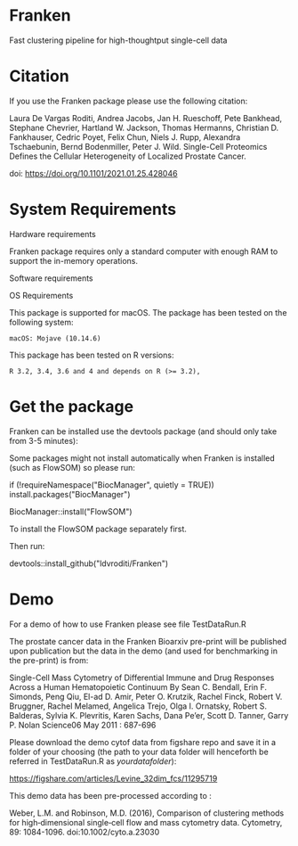 # Franken

Fast clustering pipeline for high-thoughtput single-cell data

# Citation

If you use the Franken package please use the following citation:

Laura De Vargas Roditi, Andrea Jacobs, Jan H. Rueschoff, Pete Bankhead, Stephane Chevrier, Hartland W. Jackson, Thomas Hermanns, Christian D. Fankhauser, Cedric Poyet, Felix Chun, Niels J. Rupp, Alexandra Tschaebunin, Bernd Bodenmiller, Peter J. Wild. Single-Cell Proteomics Defines the Cellular Heterogeneity of Localized Prostate Cancer.


doi: https://doi.org/10.1101/2021.01.25.428046

# System Requirements

Hardware requirements

Franken package requires only a standard computer with enough RAM to support the in-memory operations.

Software requirements

OS Requirements

This package is supported for macOS. The package has been tested on the following system:

    macOS: Mojave (10.14.6)

This package has been tested on R versions:

	R 3.2, 3.4, 3.6 and 4 and depends on R (>= 3.2),

# Get the package

Franken can be installed use the devtools package (and should only take from 3-5 minutes):

Some packages might not install automatically when Franken is installed (such as FlowSOM) so please run:

if (!requireNamespace("BiocManager", quietly = TRUE))
    install.packages("BiocManager")

BiocManager::install("FlowSOM")

To install the FlowSOM package separately first. 

Then run: 

devtools::install_github("ldvroditi/Franken") 


# Demo

For a demo of how to use Franken please see file TestDataRun.R

The prostate cancer data in the Franken Bioarxiv pre-print will be published upon publication but the data in the demo (and used for benchmarking in the pre-print) is from:

Single-Cell Mass Cytometry of Differential Immune and Drug Responses Across a Human Hematopoietic Continuum
By Sean C. Bendall, Erin F. Simonds, Peng Qiu, El-ad D. Amir, Peter O. Krutzik, Rachel Finck, Robert V. Bruggner, Rachel Melamed, Angelica Trejo, Olga I. Ornatsky, Robert S. Balderas, Sylvia K. Plevritis, Karen Sachs, Dana Pe’er, Scott D. Tanner, Garry P. Nolan
Science06 May 2011 : 687-696 

Please download the demo cytof data from figshare repo and save it in a folder of your choosing (the path to your data folder will henceforth be referred in TestDataRun.R as *yourdatafolder*):

https://figshare.com/articles/Levine_32dim_fcs/11295719

This demo data has been pre-processed according to :

Weber, L.M. and Robinson, M.D. (2016), Comparison of clustering methods for high‐dimensional single‐cell flow and mass cytometry data. Cytometry, 89: 1084-1096. doi:10.1002/cyto.a.23030



